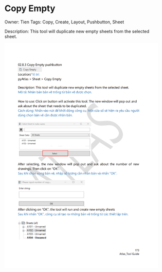 # Copy Empty

Owner: Tien
Tags: Copy, Create, Layout, Pushbutton, Sheet

Description: This tool will duplicate new empty sheets from the selected sheet.

![Screenshot 2023-11-22 181244.png](Copy%20Empty%20ee3ea33137df480bb0407431152a52d2/Screenshot_2023-11-22_181244.png)